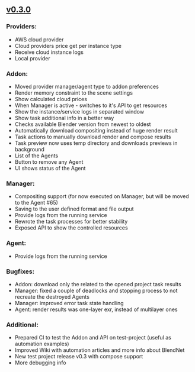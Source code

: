 ## [v0.3.0](https://github.com/state-of-the-art/BlendNet/issues?q=milestone%3Av0.3.0)

### Providers:
 - AWS cloud provider
 - Cloud providers price get per instance type
 - Receive cloud instance logs
 - Local provider

### Addon:
 - Moved provider manager/agent type to addon preferences
 - Render memory constraint to the scene settings
 - Show calculated cloud prices
 - When Manager is active - switches to it's API to get resources
 - Show the instance/service logs in separated window
 - Show task additional info in a better way
 - Checks available Blender version from newest to oldest
 - Automatically download compositing instead of huge render result
 - Task actions to manually download render and compose results
 - Task preview now uses temp directory and downloads previews in background
 - List of the Agents
 - Button to remove any Agent
 - UI shows status of the Agent

### Manager:
 - Compositing support (for now executed on Manager, but will be moved to the Agent #65)
 - Saving to the user defined format and file output
 - Provide logs from the running service
 - Rewrote the task processes for better stability
 - Exposed API to show the controlled resources

### Agent:
 - Provide logs from the running service

### Bugfixes:
 - Addon: download only the related to the opened project task results
 - Manager: fixed a couple of deadlocks and stopping process to not recreate the destroyed Agents
 - Manager: improved error task state handling
 - Agent: render results was one-layer exr, instead of multilayer ones

### Additional:
 - Prepared CI to test the Addon and API on test-project (useful as automation examples)
 - Improved Wiki with automation articles and more info about BlendNet
 - New test project release v0.3 with compose support
 - More debugging info
